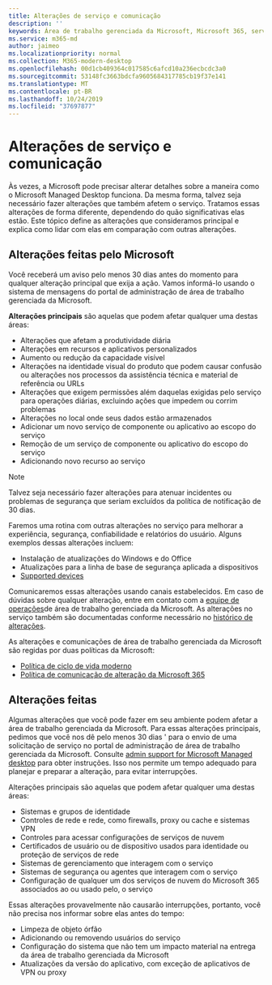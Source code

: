 ```yaml
---
title: Alterações de serviço e comunicação
description: ''
keywords: Área de trabalho gerenciada da Microsoft, Microsoft 365, serviço, documentação
ms.service: m365-md
author: jaimeo
ms.localizationpriority: normal
ms.collection: M365-modern-desktop
ms.openlocfilehash: 00d1cb409364c017585c6afcd10a236ecbcdc3a0
ms.sourcegitcommit: 53148fc3663bdcfa9605684317785cb19f37e141
ms.translationtype: MT
ms.contentlocale: pt-BR
ms.lasthandoff: 10/24/2019
ms.locfileid: "37697877"
---
```

# <a name="service-changes-and-communication"></a>Alterações de serviço e comunicação

Às vezes, a Microsoft pode precisar alterar detalhes sobre a maneira como o Microsoft Managed Desktop funciona. Da mesma forma, talvez seja necessário fazer alterações que também afetem o serviço. Tratamos essas alterações de forma diferente, dependendo do quão significativas elas estão. Este tópico define as alterações que consideramos principal e explica como lidar com elas em comparação com outras alterações.



## <a name="changes-made-by-microsoft"></a>Alterações feitas pelo Microsoft

Você receberá um aviso pelo menos 30 dias antes do momento para qualquer alteração principal que exija a ação. Vamos informá-lo usando o sistema de mensagens do portal de administração de área de trabalho gerenciada da Microsoft.

**Alterações principais** são aquelas que podem afetar qualquer uma destas áreas:
- Alterações que afetam a produtividade diária
- Alterações em recursos e aplicativos personalizados
- Aumento ou redução da capacidade visível
- Alterações na identidade visual do produto que podem causar confusão ou alterações nos processos da assistência técnica e material de referência ou URLs
- Alterações que exigem permissões além daquelas exigidas pelo serviço para operações diárias, excluindo ações que impedem ou corrim problemas
- Alterações no local onde seus dados estão armazenados
- Adicionar um novo serviço de componente ou aplicativo ao escopo do serviço
- Remoção de um serviço de componente ou aplicativo do escopo do serviço
- Adicionando novo recurso ao serviço

> [!NOTE]
> Talvez seja necessário fazer alterações para atenuar incidentes ou problemas de segurança que seriam excluídos da política de notificação de 30 dias.

Faremos uma rotina com outras alterações no serviço para melhorar a experiência, segurança, confiabilidade e relatórios do usuário. Alguns exemplos dessas alterações incluem:

- Instalação de atualizações do Windows e do Office
- Atualizações para a linha de base de segurança aplicada a dispositivos
- [Supported devices](device-list.md)

Comunicaremos essas alterações usando canais estabelecidos. Em caso de dúvidas sobre qualquer alteração, entre em contato com a [equipe de operações](../working-with-managed-desktop/admin-support.md)de área de trabalho gerenciada da Microsoft. As alterações no serviço também são documentadas conforme necessário no [histórico de alterações](../change-history-managed-desktop.md).

As alterações e comunicações de área de trabalho gerenciada da Microsoft são regidas por duas políticas da Microsoft:
- [Política de ciclo de vida moderno](https://support.microsoft.com/help/30881/modern-lifecycle-policy)
- [Política de comunicação de alteração da Microsoft 365](https://docs.microsoft.com/office365/admin/manage/message-center?redirectSourcePath=%252fen-us%252farticle%252fMessage-center-in-Office-365-38FB3333-BFCC-4340-A37B-DEDA509C2093&view=o365-worldwide)

## <a name="changes-you-make"></a>Alterações feitas

Algumas alterações que você pode fazer em seu ambiente podem afetar a área de trabalho gerenciada da Microsoft. Para essas alterações principais, pedimos que você nos dê pelo menos 30 dias ' para o envio de uma solicitação de serviço no portal de administração de área de trabalho gerenciada da Microsoft. Consulte [admin support for Microsoft Managed desktop](../working-with-managed-desktop/admin-support.md) para obter instruções. Isso nos permite um tempo adequado para planejar e preparar a alteração, para evitar interrupções.

Alterações principais são aquelas que podem afetar qualquer uma destas áreas:

- Sistemas e grupos de identidade
- Controles de rede e rede, como firewalls, proxy ou cache e sistemas VPN
- Controles para acessar configurações de serviços de nuvem
- Certificados de usuário ou de dispositivo usados para identidade ou proteção de serviços de rede
- Sistemas de gerenciamento que interagem com o serviço
- Sistemas de segurança ou agentes que interagem com o serviço
- Configuração de qualquer um dos serviços de nuvem do Microsoft 365 associados ao ou usado pelo, o serviço

Essas alterações provavelmente não causarão interrupções, portanto, você não precisa nos informar sobre elas antes do tempo:

- Limpeza de objeto órfão
- Adicionando ou removendo usuários do serviço
- Configuração do sistema que não tem um impacto material na entrega da área de trabalho gerenciada da Microsoft
- Atualizações da versão do aplicativo, com exceção de aplicativos de VPN ou proxy


